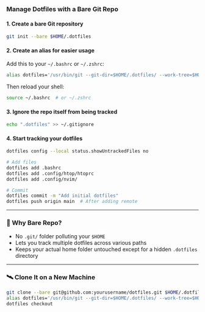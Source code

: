 ### Manage Dotfiles with a Bare Git Repo

#### 1. **Create a bare Git repository**
```bash
git init --bare $HOME/.dotfiles
```

#### 2. **Create an alias for easier usage**
Add this to your `~/.bashrc` or `~/.zshrc`:
```bash
alias dotfiles='/usr/bin/git --git-dir=$HOME/.dotfiles/ --work-tree=$HOME'
```

Then reload your shell:
```bash
source ~/.bashrc  # or ~/.zshrc
```

#### 3. **Ignore the repo itself from being tracked**
```bash
echo ".dotfiles" >> ~/.gitignore
```

#### 4. **Start tracking your dotfiles**
```bash
dotfiles config --local status.showUntrackedFiles no

# Add files
dotfiles add .bashrc
dotfiles add .config/htop/htoprc
dotfiles add .config/nvim/

# Commit
dotfiles commit -m "Add initial dotfiles"
dotfiles push origin main  # After adding remote
```

---

### 🧠 Why Bare Repo?

- No `.git/` folder polluting your `$HOME`
- Lets you track multiple dotfiles across various paths
- Keeps your actual home folder untouched except for a hidden `.dotfiles` directory

---

### 🛰️ Clone It on a New Machine

```bash
git clone --bare git@github.com:yourusername/dotfiles.git $HOME/.dotfiles
alias dotfiles='/usr/bin/git --git-dir=$HOME/.dotfiles/ --work-tree=$HOME'
dotfiles checkout
```

